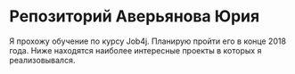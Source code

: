 # Репозиторий Аверьянова Юрия
Я прохожу обучение по курсу Job4j. Планирую пройти его в конце 2018 года.
Ниже находятся наиболее интересные проекты в которых я реализовывался.